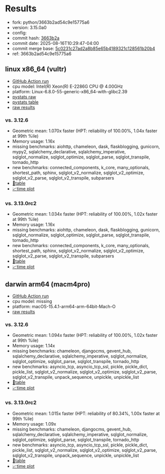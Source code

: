 # Results

- fork: python/3663b2ad54c9e15775a6
- version: 3.15.0a0
- config: 
- commit hash: [3663b2a](https://github.com/python/cpython/commit/3663b2a)
- commit date: 2025-08-16T10:29:47-04:00
- commit merge base: [5c0231c27ad2a8b85e65b4189321c128561b20b4](https://github.com/python/cpython/commit/5c0231c27ad2a8b85e65b4189321c128561b20b4)
- ref: 3663b2ad54c9e15775a6

## linux x86_64 (vultr)

- [GitHub Action run](https://github.com/facebookexperimental/free-threading-benchmarking/actions/runs/17014447013)
- cpu model: Intel(R) Xeon(R) E-2286G CPU @ 4.00GHz
- platform: Linux-6.8.0-55-generic-x86_64-with-glibc2.39
- [pystats raw](bm-20250816-vultr-x86_64-python-3663b2ad54c9e15775a6-3.15.0a0-3663b2a-pystats.json)
- [pystats table](bm-20250816-vultr-x86_64-python-3663b2ad54c9e15775a6-3.15.0a0-3663b2a-pystats.md)
- [raw results](bm-20250816-vultr-x86_64-python-3663b2ad54c9e15775a6-3.15.0a0-3663b2a.json)

### vs. 3.12.6

- Geometric mean: 1.070x faster (HPT: reliability of 100.00%, 1.04x faster at 99th %ile)
- Memory usage: 1.16x
- missing benchmarks: aiohttp, chameleon, dask, flaskblogging, gunicorn, mypy2, sqlalchemy_declarative, sqlalchemy_imperative, sqlglot_normalize, sqlglot_optimize, sqlglot_parse, sqlglot_transpile, tornado_http
- new benchmarks: connected_components, k_core, many_optionals, shortest_path, sphinx, sqlglot_v2_normalize, sqlglot_v2_optimize, sqlglot_v2_parse, sqlglot_v2_transpile, subparsers
- [📄table](bm-20250816-vultr-x86_64-python-3663b2ad54c9e15775a6-3.15.0a0-3663b2a-vs-3.12.6.md)
- [📈time plot](bm-20250816-vultr-x86_64-python-3663b2ad54c9e15775a6-3.15.0a0-3663b2a-vs-3.12.6.svg)

### vs. 3.13.0rc2

- Geometric mean: 1.034x faster (HPT: reliability of 100.00%, 1.02x faster at 99th %ile)
- Memory usage: 1.16x
- missing benchmarks: aiohttp, chameleon, dask, flaskblogging, gunicorn, sqlglot_normalize, sqlglot_optimize, sqlglot_parse, sqlglot_transpile, tornado_http
- new benchmarks: connected_components, k_core, many_optionals, shortest_path, sphinx, sqlglot_v2_normalize, sqlglot_v2_optimize, sqlglot_v2_parse, sqlglot_v2_transpile, subparsers
- [📄table](bm-20250816-vultr-x86_64-python-3663b2ad54c9e15775a6-3.15.0a0-3663b2a-vs-3.13.0rc2.md)
- [📈time plot](bm-20250816-vultr-x86_64-python-3663b2ad54c9e15775a6-3.15.0a0-3663b2a-vs-3.13.0rc2.svg)

## darwin arm64 (macm4pro)

- [GitHub Action run](https://github.com/facebookexperimental/free-threading-benchmarking/actions/runs/17014447013)
- cpu model: missing
- platform: macOS-15.4.1-arm64-arm-64bit-Mach-O
- [raw results](bm-20250816-macm4pro-arm64-python-3663b2ad54c9e15775a6-3.15.0a0-3663b2a.json)

### vs. 3.12.6

- Geometric mean: 1.094x faster (HPT: reliability of 100.00%, 1.02x faster at 99th %ile)
- Memory usage: 1.14x
- missing benchmarks: chameleon, djangocms, gevent_hub, sqlalchemy_declarative, sqlalchemy_imperative, sqlglot_normalize, sqlglot_optimize, sqlglot_parse, sqlglot_transpile, tornado_http
- new benchmarks: asyncio_tcp, asyncio_tcp_ssl, pickle, pickle_dict, pickle_list, sqlglot_v2_normalize, sqlglot_v2_optimize, sqlglot_v2_parse, sqlglot_v2_transpile, unpack_sequence, unpickle, unpickle_list
- [📄table](bm-20250816-macm4pro-arm64-python-3663b2ad54c9e15775a6-3.15.0a0-3663b2a-vs-3.12.6.md)
- [📈time plot](bm-20250816-macm4pro-arm64-python-3663b2ad54c9e15775a6-3.15.0a0-3663b2a-vs-3.12.6.svg)

### vs. 3.13.0rc2

- Geometric mean: 1.015x faster (HPT: reliability of 80.34%, 1.00x faster at 99th %ile)
- Memory usage: 1.09x
- missing benchmarks: chameleon, djangocms, gevent_hub, sqlalchemy_declarative, sqlalchemy_imperative, sqlglot_normalize, sqlglot_optimize, sqlglot_parse, sqlglot_transpile, tornado_http
- new benchmarks: asyncio_tcp, asyncio_tcp_ssl, pickle, pickle_dict, pickle_list, sqlglot_v2_normalize, sqlglot_v2_optimize, sqlglot_v2_parse, sqlglot_v2_transpile, unpack_sequence, unpickle, unpickle_list
- [📄table](bm-20250816-macm4pro-arm64-python-3663b2ad54c9e15775a6-3.15.0a0-3663b2a-vs-3.13.0rc2.md)
- [📈time plot](bm-20250816-macm4pro-arm64-python-3663b2ad54c9e15775a6-3.15.0a0-3663b2a-vs-3.13.0rc2.svg)

